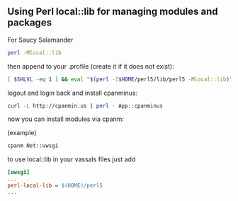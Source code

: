 Using Perl local::lib for managing modules and packages
-------------------------------------------------------

For Saucy Salamander


```sh
perl -Mlocal::lib
```

then append to your .profile (create it if it does not exist):

```sh
[ $SHLVL -eq 1 ] && eval "$(perl -I$HOME/perl5/lib/perl5 -Mlocal::lib)"
```

logout and login back and install cpanminus:

```sh
curl -L http://cpanmin.us | perl - App::cpanminus
```

now you can install modules via cpanm:

(example)
```sh
cpanm Net::uwsgi
```

to use local::lib in your vassals files just add

```ini
[uwsgi]
...
perl-local-lib = $(HOME)/perl5
...
```
